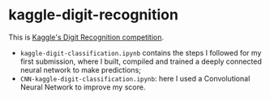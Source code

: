 # kaggle-digit-recognition
This is [Kaggle's Digit Recognition competition](https://www.kaggle.com/c/digit-recognizer/overview).

- `kaggle-digit-classification.ipynb` contains the steps I followed for my first submission, where I built, compiled and trained a deeply connected neural network to make predictions;
- `CNN-kaggle-digit-classification.ipynb`: here I used a Convolutional Neural Network to improve my score.
